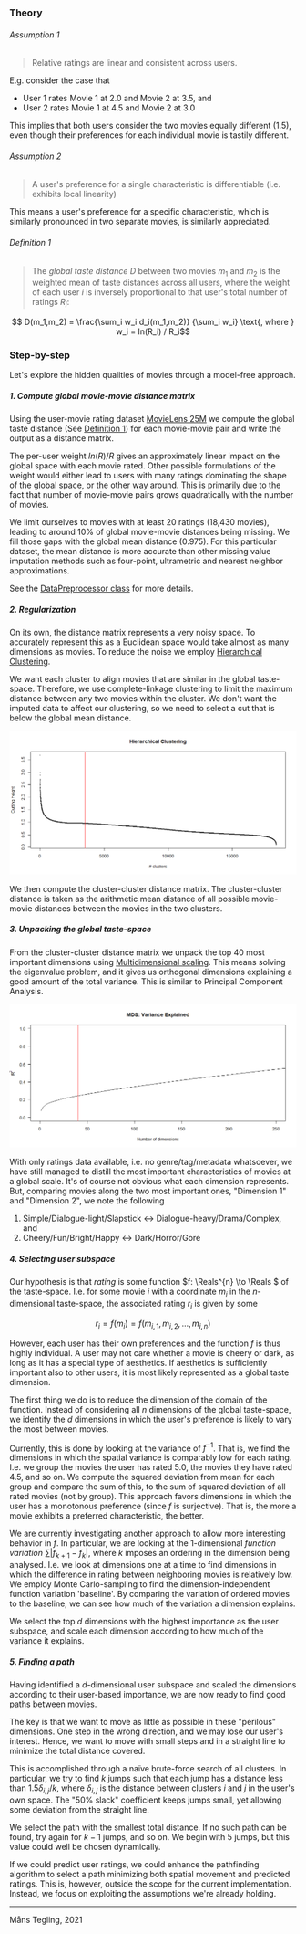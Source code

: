 ### Theory

###### Assumption 1

> Relative ratings are linear and consistent across users.

E.g. consider the case that

 * User 1 rates Movie 1 at 2.0 and Movie 2 at 3.5, and
 * User 2 rates Movie 1 at 4.5 and Movie 2 at 3.0 

 This implies that both users consider the two movies equally different (1.5),
 even though their preferences for each individual movie is tastily different.

###### Assumption 2

> A user's preference for a single characteristic is differentiable (i.e. exhibits local linearity)

This means a user's preference for a specific characteristic, which is similarly pronounced in
two separate movies, is similarly appreciated. 


###### Definition 1
> The _global taste distance_ $D$ between two movies $m_1$ and $m_2$
> is the weighted mean of taste distances across all users, where the weight of each
> user _i_ is inversely proportional to that user's total number of ratings $R_i$:
	
<!-- ![Global Taste Distance Definition](eq_global_distance.png) -->

```math 
 D(m_1,m_2) = \frac{\sum_i w_i d_i(m_1,m_2)} {\sum_i w_i} \text{, where } w_i = ln(R_i) / R_i
```


### Step-by-step

Let's explore the hidden qualities of movies through a model-free approach.

##### 1. Compute global movie-movie distance matrix

Using the user-movie rating dataset [MovieLens 25M](https://grouplens.org/datasets/movielens/25m/)
we compute the global taste distance (See [Definition 1](#definition-1)) for each movie-movie
pair and write the output as a distance matrix.

The per-user weight $ln(R)/R$ gives an approximately linear impact on the global space with
each movie rated. Other possible formulations of the weight would either lead to users with
many ratings dominating the shape of the global space, or the other way around. This is
primarily due to the fact that number of movie-movie pairs grows quadratically with the
number of movies.

We limit ourselves to movies with at least 20 ratings (18,430 movies), leading to around
10% of global movie-movie distances being missing. We fill those gaps with the global
mean distance (0.975). For this particular dataset, the mean distance is more accurate than other
missing value imputation methods such as four-point, ultrametric and nearest neighbor approximations.

See the [DataPreprocessor class](../src/main/java/se/motility/linkboy/DataPreprocessor.java) for
more details.

##### 2. Regularization

On its own, the distance matrix represents a very noisy space. To accurately represent
this as a Euclidean space would take almost as many dimensions as movies. To reduce the noise
we employ [Hierarchical Clustering](https://en.wikipedia.org/wiki/Hierarchical_clustering).

We want each cluster to align movies that are similar in the global taste-space. Therefore,
we use complete-linkage clustering to limit the maximum distance between any two movies within
the cluster. We don't want the imputed data to affect our clustering, so we need to select
a cut that is below the global mean distance.

![Cutting height](hiearchical-clustering-cutting-height.png)

We then compute the cluster-cluster distance matrix. The cluster-cluster distance is taken
as the arithmetic mean distance of all possible movie-movie distances between the movies
in the two clusters. 

##### 3. Unpacking the global taste-space

From the cluster-cluster distance matrix we unpack the top 40 most important dimensions using
[Multidimensional scaling](https://en.wikipedia.org/wiki/Multidimensional_scaling). This means
solving the eigenvalue problem, and it gives us orthogonal dimensions explaining a good amount
of the total variance. This is similar to Principal Component Analysis.  

![MDS variance explained](mds-variance-explained.png)

With only ratings data available, i.e. no genre/tag/metadata whatsoever, we have still managed
to distill the most important characteristics of movies at a global scale. It's of course not
obvious what each dimension represents. But, comparing movies along the two most important ones,
"Dimension 1" and "Dimension 2", we note the following

1. Simple/Dialogue-light/Slapstick <-> Dialogue-heavy/Drama/Complex, and
2. Cheery/Fun/Bright/Happy <-> Dark/Horror/Gore


##### 4. Selecting user subspace

Our hypothesis is that _rating_ is some function $f: \Reals^{n} \to \Reals $ of the taste-space.
I.e. for some movie $i$ with a coordinate $m_i$ in the $n$-dimensional taste-space, the associated
rating $r_i$ is given by some

```math
r_i = f(m_i) = f(m_{i,1}, m_{i,2}, ..., m_{i,n})
```

However, each user has their own preferences and the function $f$ is thus highly individual.
A user may not care whether a movie is cheery or dark, as long as it has a special type
of aesthetics. If aesthetics is sufficiently important also to other users, it is most likely
represented as a global taste dimension.

The first thing we do is to reduce the dimension of the domain of the function. Instead of
considering all $n$ dimensions of the global taste-space, we identify the $d$ dimensions in
which the user's preference is likely to vary the most between movies.

Currently, this is done by looking at the variance of $f^{-1}$. That is, we find the
dimensions in which the spatial variance is comparably low for each rating. I.e. we group
the movies the user has rated 5.0, the movies they have rated 4.5, and so on. We compute the
squared deviation from mean for each group and compare the sum of this, to the sum of squared
deviation of all rated movies (not by group). This approach favors dimensions in which the user
has a monotonous preference (since $f$ is surjective). That is, the more a movie exhibits a
preferred characteristic, the better.

We are currently investigating another approach to allow more interesting behavior in $f$.
In particular, we are looking at the 1-dimensional _function variation_ $\sum |f_{k+1} - f_{k}|$, where
$k$ imposes an ordering in the dimension being analysed. I.e. we look at dimensions one at a time
to find dimensions in which the difference in rating between neighboring movies is relatively
low. We employ Monte Carlo-sampling to find the dimension-independent function variation 'baseline'.
By comparing the variation of ordered movies to the baseline, we can see how much of the variation
a dimension explains.

We select the top $d$ dimensions with the highest importance as the user subspace, and scale each
dimension according to how much of the variance it explains.

##### 5. Finding a path

Having identified a $d$-dimensional user subspace and scaled the dimensions according to their
user-based importance, we are now ready to find good paths between movies. 

The key is that we want to move as little as possible in these "perilous" dimensions. One step
in the wrong direction, and we may lose our user's interest. Hence, we want to move with small steps
and in a straight line to minimize the total distance covered.

This is accomplished through a naïve brute-force search of all clusters. In particular, we try to
find $k$ jumps such that each jump has a distance less than $1.5δ_{i,j}/k$, where $δ_{i,j}$ is the
distance between clusters $i$ and $j$ in the user's own space. The "50% slack" coefficient keeps
jumps small, yet allowing some deviation from the straight line.

We select the path with the smallest total distance. If no such path can be found, try again for
$k-1$ jumps, and so on. We begin with 5 jumps, but this value could well be chosen dynamically.

If we could predict user ratings, we could enhance the pathfinding algorithm to select a path minimizing
both spatial movement and predicted ratings. This is, however, outside the scope for the current
implementation. Instead, we focus on exploiting the assumptions we're already holding. 


 ----

Måns Tegling, 2021
 
